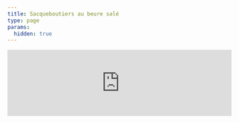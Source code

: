 ```yaml
---
title: Sacqueboutiers au beure salé
type: page
params:
  hidden: true
---
```


<iframe id="iframe_assoconnect" src="https://ac.musik-europa-breizh.fr/collect/description/411372-q-les-sacqueboutiers-au-beurre-sale-locmiquelic?iframe=1" width="100%" style="overflow: hidden; border: 0; max-height: none;" scrolling="no" onload="window.location.href='#iframe_assoconnect'"></iframe><script>window.addEventListener("message", function(event) {if(event.data.action === "iframe.height" && event.origin === "https://ac.musik-europa-breizh.fr"){document.getElementById("iframe_assoconnect").height = event.data.height;}});</script><style>#iframe_assoconnect{border: 0}</style>
